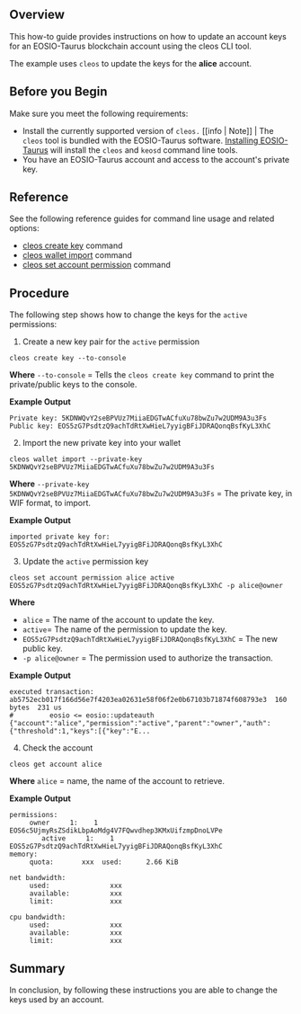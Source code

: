 
## Overview
This how-to guide provides instructions on how to update an account keys for an EOSIO-Taurus blockchain account using the cleos CLI tool.

The example uses `cleos` to update the keys for the **alice** account.

## Before you Begin
Make sure you meet the following requirements:

* Install the currently supported version of `cleos.`
[[info | Note]]
| The `cleos` tool is bundled with the EOSIO-Taurus software. [Installing EOSIO-Taurus](../../00_install/index.md) will install the `cleos` and `keosd` command line tools.
* You have an EOSIO-Taurus account and access to the account's private key.

## Reference
See the following reference guides for command line usage and related options:

* [cleos create key](../03_command-reference/create/key.md) command
* [cleos wallet import](../03_command-reference/wallet/import.md) command
* [cleos set account permission](../03_command-reference/set/set-account-permission.md) command

## Procedure
The following step shows how to change the keys for the `active` permissions:

1. Create a new key pair for the `active` permission
```shell
cleos create key --to-console
```
**Where**
`--to-console` = Tells the `cleos create key` command to print the private/public keys to the console.

**Example Output**
```shell
Private key: 5KDNWQvY2seBPVUz7MiiaEDGTwACfuXu78bwZu7w2UDM9A3u3Fs
Public key: EOS5zG7PsdtzQ9achTdRtXwHieL7yyigBFiJDRAQonqBsfKyL3XhC
```

2. Import the new private key into your wallet
```shell
cleos wallet import --private-key 5KDNWQvY2seBPVUz7MiiaEDGTwACfuXu78bwZu7w2UDM9A3u3Fs
```
**Where**
`--private-key 5KDNWQvY2seBPVUz7MiiaEDGTwACfuXu78bwZu7w2UDM9A3u3Fs` = The private key, in WIF format, to import.

**Example Output**
```shell
imported private key for: EOS5zG7PsdtzQ9achTdRtXwHieL7yyigBFiJDRAQonqBsfKyL3XhC
```

3. Update the `active` permission key
```shell
cleos set account permission alice active EOS5zG7PsdtzQ9achTdRtXwHieL7yyigBFiJDRAQonqBsfKyL3XhC -p alice@owner
```
**Where**
* `alice` = The name of the account to update the key.
* `active`= The name of the permission to update the key.
* `EOS5zG7PsdtzQ9achTdRtXwHieL7yyigBFiJDRAQonqBsfKyL3XhC` = The new public key.
* `-p alice@owner` = The permission used to authorize the transaction.

**Example Output**
```shell
executed transaction: ab5752ecb017f166d56e7f4203ea02631e58f06f2e0b67103b71874f608793e3  160 bytes  231 us
#         eosio <= eosio::updateauth            {"account":"alice","permission":"active","parent":"owner","auth":{"threshold":1,"keys":[{"key":"E...
```

4. Check the account
```shell
cleos get account alice
```
**Where**
`alice` = name, the name of the account to retrieve.

**Example Output**
```shell
permissions:
     owner     1:    1 EOS6c5UjmyRsZSdikLbpAoMdg4V7FQwvdhep3KMxUifzmpDnoLVPe
        active     1:    1 EOS5zG7PsdtzQ9achTdRtXwHieL7yyigBFiJDRAQonqBsfKyL3XhC
memory:
     quota:       xxx  used:      2.66 KiB

net bandwidth:
     used:               xxx
     available:          xxx
     limit:              xxx

cpu bandwidth:
     used:               xxx
     available:          xxx
     limit:              xxx
```

## Summary
In conclusion, by following these instructions you are able to change the keys used by an account.
